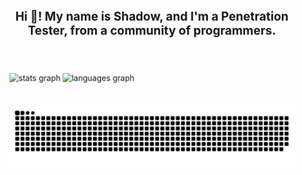 <h2 align="center">Hi 👋! My name is Shadow, and I'm a Penetration Tester, from a community of programmers.</h2>

###

<br clear="both">

###

<div align="left">
  <img src="https://github-readme-stats.vercel.app/api?username=Shad0wL3g3nd&hide_title=false&hide_rank=false&show_icons=true&include_all_commits=true&count_private=true&disable_animations=false&theme=dracula&locale=en&hide_border=false" height="150" alt="stats graph"  />
  <img src="https://github-readme-stats.vercel.app/api/top-langs?username=Shad0wL3g3nd&locale=en&hide_title=false&layout=compact&card_width=320&langs_count=5&theme=dracula&hide_border=false" height="150" alt="languages graph"  />
</div>

###

<br clear="both">

<img src="https://raw.githubusercontent.com/Shad0wL3g3nd/Shad0wL3g3nd/output/snake.svg" alt="Snake animation" />

###
